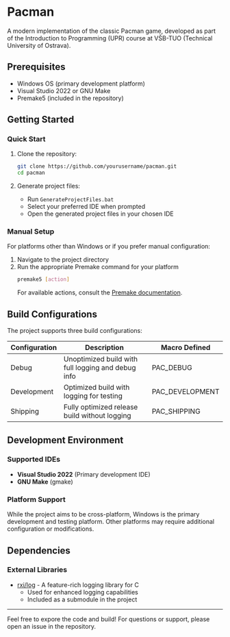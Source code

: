 # Pacman

A modern implementation of the classic Pacman game, developed as part of the Introduction to Programming (UPR) course at VŠB-TUO (Technical University of Ostrava).


## Prerequisites

- Windows OS (primary development platform)
- Visual Studio 2022 or GNU Make
- Premake5 (included in the repository)

## Getting Started

### Quick Start

1. Clone the repository:
   ```bash
   git clone https://github.com/yourusername/pacman.git
   cd pacman
   ```

2. Generate project files:
   - Run `GenerateProjectFiles.bat`
   - Select your preferred IDE when prompted
   - Open the generated project files in your chosen IDE

### Manual Setup

For platforms other than Windows or if you prefer manual configuration:

1. Navigate to the project directory
2. Run the appropriate Premake command for your platform
   ```bash
   premake5 [action]
   ```
   For available actions, consult the [Premake documentation](https://premake.github.io/docs/).

## Build Configurations

The project supports three build configurations:

| Configuration | Description                                          | Macro Defined    |
|--------------|------------------------------------------------------|-----------------|
| Debug        | Unoptimized build with full logging and debug info   | PAC_DEBUG      |
| Development  | Optimized build with logging for testing             | PAC_DEVELOPMENT|
| Shipping     | Fully optimized release build without logging        | PAC_SHIPPING    |

## Development Environment

### Supported IDEs
- **Visual Studio 2022** (Primary development IDE)
- **GNU Make** (gmake)

### Platform Support
While the project aims to be cross-platform, Windows is the primary development and testing platform. Other platforms may require additional configuration or modifications.

## Dependencies

### External Libraries
- [rxi/log](https://github.com/rxi/log.c) - A feature-rich logging library for C
  - Used for enhanced logging capabilities
  - Included as a submodule in the project

---
Feel free to expore the code and build!
For questions or support, please open an issue in the repository.
